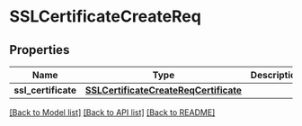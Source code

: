 # SSLCertificateCreateReq

## Properties
Name | Type | Description | Notes
------------ | ------------- | ------------- | -------------
**ssl_certificate** | [**SSLCertificateCreateReqCertificate**](SSLCertificateCreateReqCertificate.md) |  | 

[[Back to Model list]](../README.md#documentation-for-models) [[Back to API list]](../README.md#documentation-for-api-endpoints) [[Back to README]](../README.md)


